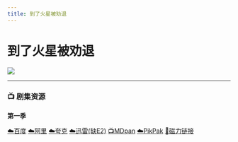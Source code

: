 ```yaml
---
title: 到了火星被劝退
---
```

# 到了火星被劝退

![](/assets/image/%E5%88%B0%E4%BA%86%E7%81%AB%E6%98%9F%E8%A2%AB%E5%8A%9D%E9%80%80.jpg)

* * *

### 📺 剧集资源

**第一季**

[☁️百度](https://pan.baidu.com/s/1_hbolNgsLYP54R9wecLxDA?pwd=brmi) [☁️阿里](https://www.alipan.com/s/cfbWo26ExPn) [☁️夸克](https://pan.quark.cn/s/050a403bd7e1) [☁️迅雷(缺E2)](https://pan.xunlei.com/s/VNnh8FPw95sz6Xth82u_CocnA1?pwd=pv8s#) [📺MDpan](https://pan.mdsub.top/zh-CN/%E5%88%B0%E4%BA%86%E7%81%AB%E6%98%9F%E8%A2%AB%E5%8A%9D%E9%80%80/S1/) [☁️PikPak](https://mypikpak.com/s/VNmWa_RHmCE_NoqgzYSNi5zFo1) [🧲磁力链接](magnet:?xt=urn:btih:c4e56a84625bae2725a600c50756159822d7417e)